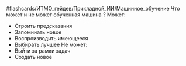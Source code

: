 #flashcards/ИТМО_гейдев/Прикладной_ИИ/Машинное_обучение 
Что может и не может обученная машина
?
Может:
- Строить предсказания
- Запоминать новое
- Воспроизводить имеющееся
- Выбирать лучшее
Не может:
- Выйти за рамки задач
- Создать новое
